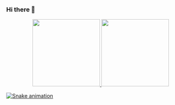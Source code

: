 ### Hi there 👋

<div align="center">
  <a href="https://github.com/PedroChaparro">
  <img height="180em" src="https://github-readme-stats.vercel.app/api?username=PedroChaparro&show_icons=true&theme=light&include_all_commits=true&count_private=true"/>
  <img height="180em" src="https://github-readme-stats.vercel.app/api/top-langs/?username=PedroChaparro&layout=compact&langs_count=6&theme=light"/>
</div>
  
 ![Snake animation](https://github.com/PedroChaparro/PedroChaparro/blob/output/github-contribution-grid-snake.svg)

<!--
**PedroChaparro/PedroChaparro** is a ✨ _special_ ✨ repository because its `README.md` (this file) appears on your GitHub profile.

Here are some ideas to get you started:

- 🔭 I’m currently working on ...
- 🌱 I’m currently learning ...
- 👯 I’m looking to collaborate on ...
- 🤔 I’m looking for help with ...
- 💬 Ask me about ...
- 📫 How to reach me: ...
- 😄 Pronouns: ...
- ⚡ Fun fact: ...
-->
